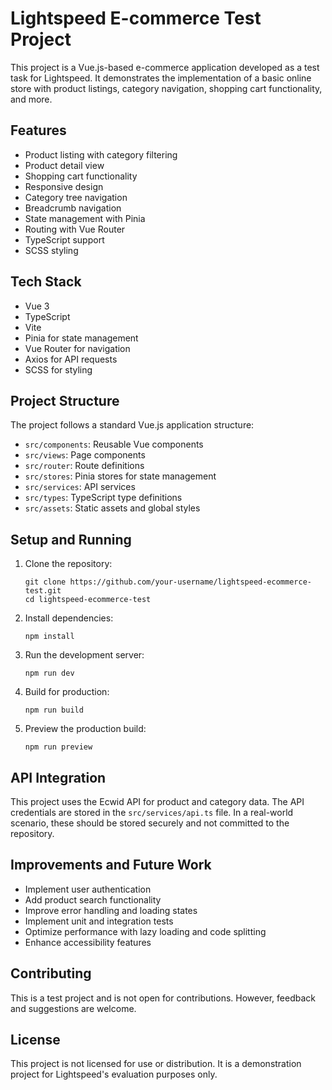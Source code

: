# Lightspeed E-commerce Test Project

This project is a Vue.js-based e-commerce application developed as a test task for Lightspeed. It demonstrates the implementation of a basic online store with product listings, category navigation, shopping cart functionality, and more.

## Features

- Product listing with category filtering
- Product detail view
- Shopping cart functionality
- Responsive design
- Category tree navigation
- Breadcrumb navigation
- State management with Pinia
- Routing with Vue Router
- TypeScript support
- SCSS styling

## Tech Stack

- Vue 3
- TypeScript
- Vite
- Pinia for state management
- Vue Router for navigation
- Axios for API requests
- SCSS for styling

## Project Structure

The project follows a standard Vue.js application structure:

- `src/components`: Reusable Vue components
- `src/views`: Page components
- `src/router`: Route definitions
- `src/stores`: Pinia stores for state management
- `src/services`: API services
- `src/types`: TypeScript type definitions
- `src/assets`: Static assets and global styles

## Setup and Running

1. Clone the repository:
   ```
   git clone https://github.com/your-username/lightspeed-ecommerce-test.git
   cd lightspeed-ecommerce-test
   ```

2. Install dependencies:
   ```
   npm install
   ```

3. Run the development server:
   ```
   npm run dev
   ```

4. Build for production:
   ```
   npm run build
   ```

5. Preview the production build:
   ```
   npm run preview
   ```

## API Integration

This project uses the Ecwid API for product and category data. The API credentials are stored in the `src/services/api.ts` file. In a real-world scenario, these should be stored securely and not committed to the repository.

## Improvements and Future Work

- Implement user authentication
- Add product search functionality
- Improve error handling and loading states
- Implement unit and integration tests
- Optimize performance with lazy loading and code splitting
- Enhance accessibility features

## Contributing

This is a test project and is not open for contributions. However, feedback and suggestions are welcome.

## License

This project is not licensed for use or distribution. It is a demonstration project for Lightspeed's evaluation purposes only.
